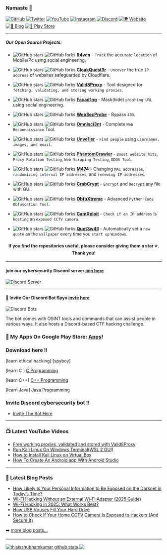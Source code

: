 ### Namaste 🙏

[![GitHub](https://img.shields.io/badge/GitHub-%23181717.svg?&style=for-the-badge&logo=github&logoColor=white)](https://github.com/spyboy-productions)
[![Twitter](https://img.shields.io/badge/Twitter-%231DA1F2.svg?&style=for-the-badge&logo=twitter&logoColor=white)](https://spyboy.in/twitter)
[![YouTube](https://img.shields.io/badge/YouTube-%23FF0000.svg?&style=for-the-badge&logo=youtube&logoColor=white)](https://www.youtube.com/@itisspyboy)
[![Instagram](https://img.shields.io/badge/Instagram-%23E4405F.svg?&style=for-the-badge&logo=instagram&logoColor=white)](https://www.instagram.com/ohitsspyboy/)
[![Discord](https://img.shields.io/badge/Discord-%237289DA.svg?&style=for-the-badge&logo=discord&logoColor=white)](https://discord.gg/ZChEmMwE8d)
[![🌍 Website](https://img.shields.io/badge/Website-000000?style=for-the-badge&logo=Google-Chrome&logoColor=white)](https://spyboy.in/)
[![📝 Blog](https://img.shields.io/badge/Blog-21759B?style=for-the-badge&logo=wordpress&logoColor=white)](https://spyboy.blog/)
[![📱 Play Store](https://img.shields.io/badge/PlayStore-34A853?style=for-the-badge&logo=google-play&logoColor=white)](https://play.google.com/store/apps/dev?id=6188034454598466210)

---

##### Our Open Source Projects:

- ![GitHub stars](https://img.shields.io/github/stars/spyboy-productions/r4ven?style=social) ![GitHub forks](https://img.shields.io/github/forks/spyboy-productions/r4ven?style=social)
[**R4ven**](https://github.com/spyboy-productions/r4ven) - `Track` the accurate `location` of Mobile/Pc using social engineering.

- ![GitHub stars](https://img.shields.io/github/stars/spyboy-productions/CloakQuest3r?style=social) ![GitHub forks](https://img.shields.io/github/forks/spyboy-productions/CloakQuest3r?style=social)
[**CloakQuest3r**](https://github.com/spyboy-productions/CloakQuest3r) - `Uncover` the true `IP address` of websites safeguarded by Cloudflare.

- ![GitHub stars](https://img.shields.io/github/stars/spyboy-productions/Valid8Proxy?style=social) ![GitHub forks](https://img.shields.io/github/forks/spyboy-productions/Valid8Proxy?style=social)
[**Valid8Proxy**](https://github.com/spyboy-productions/Valid8Proxy) - Tool designed for `fetching, validating, and storing working proxies`.

- ![GitHub stars](https://img.shields.io/github/stars/spyboy-productions/Facad1ng?style=social) ![GitHub forks](https://img.shields.io/github/forks/spyboy-productions/Facad1ng?style=social)
[**Facad1ng**](https://github.com/spyboy-productions/Facad1ng) - Mask(hide) `phishing URL` using social engineering.

- ![GitHub stars](https://img.shields.io/github/stars/spyboy-productions/WebSecProbe?style=social) ![GitHub forks](https://img.shields.io/github/forks/spyboy-productions/WebSecProbe?style=social)
[**WebSecProbe**](https://github.com/spyboy-productions/WebSecProbe) - Bypass `403`.

- ![GitHub stars](https://img.shields.io/github/stars/spyboy-productions/omnisci3nt?style=social) ![GitHub forks](https://img.shields.io/github/forks/spyboy-productions/omnisci3nt?style=social)
[**Omnisci3nt**](https://github.com/spyboy-productions/omnisci3nt) - Complete `Web Reconnaissance` Tool.

- ![GitHub stars](https://img.shields.io/github/stars/spyboy-productions/unve1ler?style=social) ![GitHub forks](https://img.shields.io/github/forks/spyboy-productions/unve1ler?style=social)
[**Unve1ler**](https://github.com/spyboy-productions/unve1ler) - `Find people` using `usernames, images, and email`.

- ![GitHub stars](https://img.shields.io/github/stars/spyboy-productions/PhantomCrawler?style=social) ![GitHub forks](https://img.shields.io/github/forks/spyboy-productions/PhantomCrawler?style=social)
[**PhantomCrawler**](https://github.com/spyboy-productions/PhantomCrawler) - `Boost website hits`, `Proxy Rotation Testing`, `Web Scraping Testing`, `DDOS Tool`.

- ![GitHub stars](https://img.shields.io/github/stars/spyboy-productions/M474?style=social) ![GitHub forks](https://img.shields.io/github/forks/spyboy-productions/M474?style=social)
[**M474**](https://github.com/spyboy-productions/M474) - Changing `MAC addresses`, `randomizing internal IP addresses`, and `renewing IP addresses`.

- ![GitHub stars](https://img.shields.io/github/stars/spyboy-productions/CrabCrypt?style=social) ![GitHub forks](https://img.shields.io/github/forks/spyboy-productions/CrabCrypt?style=social)
[**CrabCrypt**](https://github.com/spyboy-productions/CrabCrypt) - `Encrypt` and `Decrypt` any file with GUI.

- ![GitHub stars](https://img.shields.io/github/stars/spyboy-productions/ObfuXtreme?style=social) ![GitHub forks](https://img.shields.io/github/forks/spyboy-productions/ObfuXtreme?style=social)
[**ObfuXtreme**](https://github.com/spyboy-productions/ObfuXtreme) - Advanced `Python Code` `Obfuscation Tool`.

- ![GitHub stars](https://img.shields.io/github/stars/spyboy-productions/CamXploit?style=social) ![GitHub forks](https://img.shields.io/github/forks/spyboy-productions/CamXploit?style=social)
[**CamXploit**](https://github.com/spyboy-productions/CamXploit) - `Check if an IP address` is `hosting` an `exposed CCTV camera`.

- ![GitHub stars](https://img.shields.io/github/stars/spyboy-productions/Quot3w4ll?style=social) ![GitHub forks](https://img.shields.io/github/forks/spyboy-productions/Quot3w4ll?style=social)
[**Quot3w4ll**](https://github.com/spyboy-productions/Quot3w4ll) - Automatically set a `new quote` as the `wallpaper` every time you `start up` `Windows`.

<h4 align="center">If you find the repositories useful, please consider giving them a star ⭐️. Thank you!<h4/>

---

#### join our cybersecurity Discord server [join here](https://discord.gg/ZChEmMwE8d)
[![Discord Server](https://discord.com/api/guilds/726495265330298973/embed.png)](https://discord.gg/ZChEmMwE8d)

---

#### 🤖 Invite Our Discord Bot Spyo [invte here](https://top.gg/bot/877644741339144244)

![Discord Bots](https://top.gg/api/widget/877644741339144244.svg)

The bot comes with OSINT tools and commands that can assist people in various ways. It also hosts a Discord-based CTF hacking challenge.

### 🔭 My Apps On Google Play Store: [Apps][MyApps]!

### Download here !!
[learn ethical hacking] [spyboy]

[learn C ] [C Programming]

[learn C++] [C++ Programming]

[learn Java] [Java Programming]

### Invite Discord cybersecurity bot !!

- [Invite The Bot Here](https://top.gg/bot/877644741339144244)

---

### 📺 Latest YouTube Videos

<!-- YOUTUBE:START -->
- [Free working proxies, validated and stored with Valid8Proxy](https://www.youtube.com/watch?v=FWFFAbgC8Bo)
- [Run Kali Linux On Windows Terminal&lpar;WSL 2 GUI&rpar;](https://www.youtube.com/watch?v=G-gloEc-vLI)
- [How to Install Kali Linux on Virtual Box](https://www.youtube.com/watch?v=LwWlrbnLQIk)
- [How To Create An Android app With Android Studio](https://www.youtube.com/watch?v=xiXVBtBFnqQ)
<!-- YOUTUBE:END -->


---

### 📕 Latest Blog Posts

<!-- BLOG-POST-LIST:START -->
- [How Likely Is Your Personal Information to Be Exposed on the Darknet in Today’s Time?](https://spyboy.blog/2025/03/13/how-likely-is-your-personal-information-to-be-exposed-on-the-darknet-in-todays-time/)
- [Wi-Fi Hacking Without an External Wi-Fi Adapter &lpar;2025 Guide&rpar;](https://spyboy.blog/2025/03/11/wi-fi-hacking-without-an-external-wi-fi-adapter-2025-guide/)
- [Wi-Fi Hacking in 2025: What Works Best?](https://spyboy.blog/2025/03/10/wi-fi-hacking-in-2025-what-works-best/)
- [How USB Viruses Fill Your Hard Drive](https://spyboy.blog/2025/03/06/how-usb-viruses-fill-your-hard-drive/)
- [How to Check If Your Home CCTV Camera Is Exposed to Hackers &lpar;And Secure It&rpar;](https://spyboy.blog/2025/02/28/how-to-check-if-your-home-cctv-camera-is-exposed-to-hackers-and-secure-it/)
<!-- BLOG-POST-LIST:END -->

➡️ [more blog posts...](https://spyboy.blog/)

---

<a href="https://spyboy.blog/">
  <img align="center" src="https://github-readme-stats.anuraghazra1.vercel.app/api?username=thisisshubhamkumar&show_icons=true&include_all_commits=true&theme=material-palenight" alt="thisisshubhamkumar github stats" />
</a>
<a href="https://spyboy.blog/">
  <!-- Change the `github-readme-stats.anuraghazra1.vercel.app` to `github-readme-stats.vercel.app`  -->
  <img align="center" src="https://github-readme-stats.anuraghazra1.vercel.app/api/top-langs/?username=thisisshubhamkumar&layout=compact&theme=material-palenight" />
</a>

[Discord]: https://discord.gg/ZChEmMwE8d
[website]: https://spyboy.blog/
[twitter]: https://twitter.com/shubhamkumar__
[youtube]: https://www.youtube.com/channel/UCEhncXKkZ2mFOcP-HOrL_KQ?view_as=subscriber
[MyApps]: https://play.google.com/store/apps/dev?id=6188034454598466210
[C Programming]: https://play.google.com/store/apps/details?id=com.spyboy.cprogramming&pcampaignid=MKT-Other-global-all-co-prtnr-py-PartBadge-Mar2515-1
[C++ Programming]: https://play.google.com/store/apps/details?id=com.spyboy.cplusplusprogramming&pcampaignid=MKT-Other-global-all-co-prtnr-py-PartBadge-Mar2515-1
[Java Programming]: https://play.google.com/store/apps/details?id=com.spyboy.javaprogramming&pcampaignid=MKT-Other-global-all-co-prtnr-py-PartBadge-Mar2515-1
